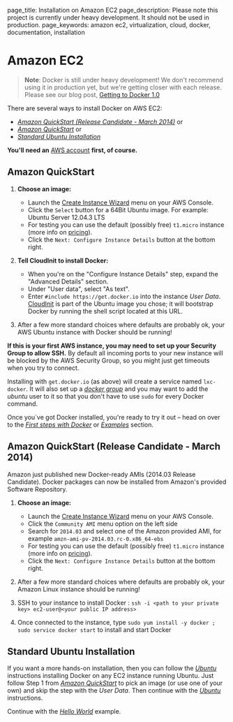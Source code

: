 page_title: Installation on Amazon EC2
page_description: Please note this project is currently under heavy development. It should not be used in production. 
page_keywords: amazon ec2, virtualization, cloud, docker, documentation, installation

# Amazon EC2

> **Note**:
> Docker is still under heavy development! We don't recommend using it in
> production yet, but we're getting closer with each release. Please see
> our blog post, [Getting to Docker 1.0](
> http://blog.docker.io/2013/08/getting-to-docker-1-0/)

There are several ways to install Docker on AWS EC2:

 - [*Amazon QuickStart (Release Candidate - March 2014)*](
    #amazon-quickstart-release-candidate-march-2014) or
 - [*Amazon QuickStart*](#amazon-quickstart) or
 - [*Standard Ubuntu Installation*](#standard-ubuntu-installation)

**You'll need an** [AWS account](http://aws.amazon.com/) **first, of
course.**

## Amazon QuickStart

1. **Choose an image:**
   - Launch the [Create Instance
     Wizard](https://console.aws.amazon.com/ec2/v2/home?#LaunchInstanceWizard:)
     menu on your AWS Console.
   - Click the `Select` button for a 64Bit Ubuntu
     image. For example: Ubuntu Server 12.04.3 LTS
   - For testing you can use the default (possibly free)
     `t1.micro` instance (more info on
     [pricing](http://aws.amazon.com/ec2/pricing/)).
   - Click the `Next: Configure Instance Details`
     button at the bottom right.

2. **Tell CloudInit to install Docker:**
   - When you're on the "Configure Instance Details" step, expand the
     "Advanced Details" section.
   - Under "User data", select "As text".
   - Enter `#include https://get.docker.io` into
     the instance *User Data*.
     [CloudInit](https://help.ubuntu.com/community/CloudInit) is part
     of the Ubuntu image you chose; it will bootstrap Docker by
     running the shell script located at this URL.

3. After a few more standard choices where defaults are probably ok,
   your AWS Ubuntu instance with Docker should be running!

**If this is your first AWS instance, you may need to set up your
Security Group to allow SSH.** By default all incoming ports to your new
instance will be blocked by the AWS Security Group, so you might just
get timeouts when you try to connect.

Installing with `get.docker.io` (as above) will
create a service named `lxc-docker`. It will also
set up a [*docker group*](../binaries/#dockergroup) and you may want to
add the *ubuntu* user to it so that you don't have to use
`sudo` for every Docker command.

Once you`ve got Docker installed, you're ready to try it out – head on
over to the [*First steps with Docker*](../../use/basics/) or
[*Examples*](../../examples/) section.

## Amazon QuickStart (Release Candidate - March 2014)

Amazon just published new Docker-ready AMIs (2014.03 Release Candidate).
Docker packages can now be installed from Amazon's provided Software
Repository.

1. **Choose an image:**
   - Launch the [Create Instance
     Wizard](https://console.aws.amazon.com/ec2/v2/home?#LaunchInstanceWizard:)
     menu on your AWS Console.
   - Click the `Community AMI` menu option on the
     left side
   - Search for `2014.03` and select one of the Amazon provided AMI,
     for example `amzn-ami-pv-2014.03.rc-0.x86_64-ebs`
   - For testing you can use the default (possibly free)
     `t1.micro` instance (more info on
     [pricing](http://aws.amazon.com/ec2/pricing/)).
   - Click the `Next: Configure Instance Details`
      button at the bottom right.

2. After a few more standard choices where defaults are probably ok,
   your Amazon Linux instance should be running!
3. SSH to your instance to install Docker :
   `ssh -i <path to your private key> ec2-user@<your public IP address>`

4. Once connected to the instance, type
    `sudo yum install -y docker ; sudo service docker start`
 to install and start Docker

## Standard Ubuntu Installation

If you want a more hands-on installation, then you can follow the
[*Ubuntu*](../ubuntulinux/#ubuntu-linux) instructions installing Docker
on any EC2 instance running Ubuntu. Just follow Step 1 from [*Amazon
QuickStart*](#amazon-quickstart) to pick an image (or use one of your
own) and skip the step with the *User Data*. Then continue with the
[*Ubuntu*](../ubuntulinux/#ubuntu-linux) instructions.

Continue with the [*Hello World*](../../examples/hello_world/#hello-world) example.
